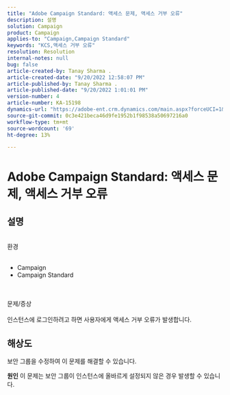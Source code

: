 ```yaml
---
title: "Adobe Campaign Standard: 액세스 문제, 액세스 거부 오류"
description: 설명
solution: Campaign
product: Campaign
applies-to: "Campaign,Campaign Standard"
keywords: "KCS,액세스 거부 오류"
resolution: Resolution
internal-notes: null
bug: false
article-created-by: Tanay Sharma .
article-created-date: "9/20/2022 12:58:07 PM"
article-published-by: Tanay Sharma .
article-published-date: "9/20/2022 1:01:01 PM"
version-number: 4
article-number: KA-15198
dynamics-url: "https://adobe-ent.crm.dynamics.com/main.aspx?forceUCI=1&pagetype=entityrecord&etn=knowledgearticle&id=f4b308dc-e338-ed11-9db1-002248086735"
source-git-commit: 0c3e421beca46d9fe1952b1f98538a50697216a0
workflow-type: tm+mt
source-wordcount: '69'
ht-degree: 13%

---
```


# Adobe Campaign Standard: 액세스 문제, 액세스 거부 오류

## 설명

<br>환경<br><br>
- Campaign
- Campaign Standard



<br><br>문제/증상<br><br>
인스턴스에 로그인하려고 하면 사용자에게 액세스 거부 오류가 발생합니다.


## 해상도




보안 그룹을 수정하여 이 문제를 해결할 수 있습니다.


<b>원인</b>
이 문제는 보안 그룹이 인스턴스에 올바르게 설정되지 않은 경우 발생할 수 있습니다.
